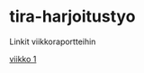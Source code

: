 # tira-harjoitustyo

Linkit viikkoraportteihin

[viikko 1](https://github.com/IidaHamalainen/tira-harjoitustyo/blob/main/dokumentaatio/viikkoraportti1.md)
